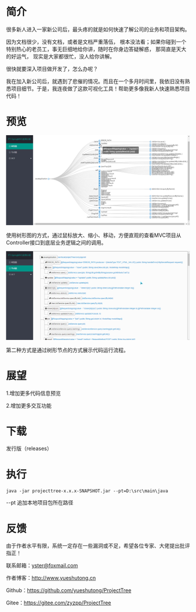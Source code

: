# 简介

很多新人进入一家新公司后，最头疼的就是如何快速了解公司的业务和项目架构。


因为文档很少，没有文档，或者是文档严重落伍， 根本没法看；如果你碰到一个特别热心的老员工，事无巨细地给你讲，随时在你身边答疑解惑， 那简直是天大的好运气， 现实是大家都很忙，没人给你讲解。


很快就要深入项目做开发了，怎么办呢？


我在加入新公司后，就遇到了悲催的情况。而且在一个多月时间里，我依旧没有熟悉项目细节。于是，我连夜做了这款可视化工具！帮助更多像我新人快速熟悉项目代码！
# 预览

![图片未加载](./logo/12419.png)

使用树形图的方式，通过鼠标放大、缩小、移动，方便直观的查看MVC项目从Controller接口到底层业务逻辑之间的调用。

![图片未加载](./logo/131112437.png)

第二种方式是通过树形节点的方式展示代码运行流程。

# 展望

1.增加更多代码信息预览

2.增加更多交互功能

# 下载

发行版（releases）

# 执行

```
java -jar projecttree-x.x.x-SNAPSHOT.jar --pt=D:\src\main\java
```
--pt 追加本地项目包所在路径

# 反馈

由于作者水平有限，系统一定存在一些漏洞或不足，希望各位专家、大佬提出批评指正！

联系邮箱：yster@foxmail.com

作者博客：http://www.yueshutong.cn

Github：https://github.com/yueshutong/ProjectTree

Gitee：https://gitee.com/zyzpp/ProjectTree